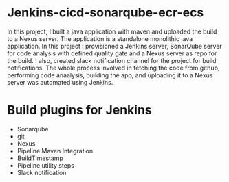 # Jenkins-cicd-sonarqube-ecr-ecs
In this project, I built a java application with maven and uploaded the build to a Nexus server. 
The application is a standalone monolithic java application. 
In this project I provisioned a Jenkins server, SonarQube server for code analysis with defined quality gate and a Nexus server as repo for the build.
I also, created slack notification channel for the project for build notifications. 
The whole process involved in fetching the code from github, performing code anaalysis, building the app, and uploading it to a Nexus server was automated using Jenkins. 

# Build plugins for Jenkins
* Sonarqube
* git
* Nexus
* Pipeline Maven Integration
* BuildTimestamp
* Pipeline utility steps
* Slack notification
